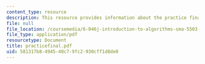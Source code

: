 ```yaml
---
content_type: resource
description: This resource provides information about the practice final exam.
file: null
file_location: /coursemedia/6-046j-introduction-to-algorithms-sma-5503-fall-2005/581317b8494540c79fc2930cff1d8de0_practicefinal.pdf
file_type: application/pdf
resourcetype: Document
title: practicefinal.pdf
uid: 581317b8-4945-40c7-9fc2-930cff1d8de0
---
```


